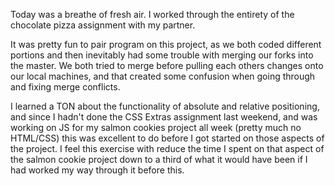 Today was a breathe of fresh air. I worked through the entirety of the chocolate pizza assignment with my partner.

It was pretty fun to pair program on this project, as we both coded different portions and then inevitably had some trouble with merging our forks into the master. We both tried to merge before pulling each others changes onto our local machines, and that created some confusion when going through and fixing merge conflicts.

I learned a TON about the functionality of absolute and relative positioning, and since I hadn't done the CSS Extras assignment last weekend, and was working on JS for my salmon cookies project all week (pretty much no HTML/CSS) this was excellent to do before I got started on those aspects of the project. I feel this exercise with reduce the time I spent on that aspect of the salmon cookie project down to a third of what it would have been if I had worked my way through it before this.
